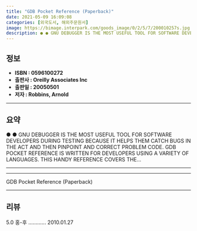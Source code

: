 ```yaml
---
title: "GDB Pocket Reference (Paperback)"
date: 2021-05-09 16:09:08
categories: [외국도서, 해외주문원서]
image: https://bimage.interpark.com/goods_image/0/2/5/7/200010257s.jpg
description: ● ● GNU DEBUGGER IS THE MOST USEFUL TOOL FOR SOFTWARE DEVELOPERS DURING TESTING BECAUSE IT HELPS THEM CATCH BUGS IN THE ACT AND THEN PINPOINT AND CORRECT PROB
---
```


## **정보**

- **ISBN : 0596100272**
- **출판사 : Oreilly   Associates Inc**
- **출판일 : 20050501**
- **저자 : Robbins, Arnold**

------



## **요약**

●  ●  GNU DEBUGGER IS THE MOST USEFUL TOOL FOR SOFTWARE DEVELOPERS DURING TESTING BECAUSE IT HELPS THEM CATCH BUGS IN THE ACT AND THEN PINPOINT AND CORRECT PROBLEM CODE. GDB POCKET REFERENCE IS WRITTEN FOR DEVELOPERS USING A VARIETY OF LANGUAGES. THIS HANDY REFERENCE COVERS THE... 

------



------


GDB Pocket Reference (Paperback) 

------


## **리뷰** 

5.0 홍-후 ............ 2010.01.27 <br/>